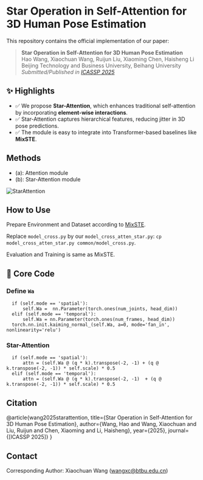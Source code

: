 # Star Operation in Self-Attention for 3D Human Pose Estimation

This repository contains the official implementation of our paper:

> **Star Operation in Self-Attention for 3D Human Pose Estimation**  
> Hao Wang, Xiaochuan Wang, Ruijun Liu, Xiaoming Chen, Haisheng Li  
> Beijing Technology and Business University, Beihang University  
> *Submitted/Published in [ICASSP 2025](https://ieeexplore.ieee.org/document/10889693)*

## ✨ Highlights

- ✅ We propose **Star-Attention**, which enhances traditional self-attention by incorporating **element-wise interactions**.
- ✅ Star-Attention captures hierarchical features, reducing jitter in 3D pose predictions.
- ✅ The module is easy to integrate into Transformer-based baselines like **MixSTE**.

## Methods

* (a): Attention module
* (b): Star-Attention module

![StarAttention](https://github.com/user-attachments/assets/de5864ed-ed39-4d01-98af-524673582ba5)


## How to Use

Prepare Environment and Dataset according to [MixSTE](https://github.com/JinluZhang1126/MixSTE/tree/main). 

Replace `model_cross.py` by our `model_cross_atten_star.py`: `cp model_cross_atten_star.py common/model_cross.py`.

Evaluation and Training is same as MixSTE.

## 🔧 Core Code

### Define `Wa`

```
  if (self.mode == 'spatial'):
      self.Wa =  nn.Parameter(torch.ones(num_joints, head_dim))
  elif (self.mode == 'temporal'):
      self.Wa = nn.Parameter(torch.ones(num_frames, head_dim))
  torch.nn.init.kaiming_normal_(self.Wa, a=0, mode='fan_in', nonlinearity='relu')
```

### Star-Attention

```
  if (self.mode == 'spatial'):
      attn = (self.Wa @ (q * k).transpose(-2, -1) + (q @ k.transpose(-2, -1)) * self.scale) * 0.5
  elif (self.mode == 'temporal'):
      attn = (self.Wa @ (q * k).transpose(-2, -1)  + (q @ k.transpose(-2, -1)) * self.scale) * 0.5
```

##  Citation
@article{wang2025starattention,
  title={Star Operation in Self-Attention for 3D Human Pose Estimation},
  author={Wang, Hao and Wang, Xiaochuan and Liu, Ruijun and Chen, Xiaoming and Li, Haisheng},
  year={2025},
  journal={[ICASSP 2025]}
}

## Contact 

Corresponding Author: Xiaochuan Wang (wangxc@btbu.edu.cn)
